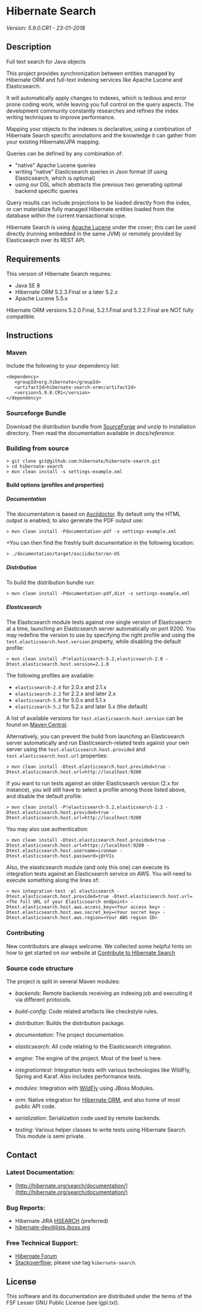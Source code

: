 # Hibernate Search

*Version: 5.9.0.CR1 - 23-01-2018*

## Description

Full text search for Java objects

This project provides synchronization between entities managed by Hibernate ORM and full-text
indexing services like Apache Lucene and Elasticsearch.

It will automatically apply changes to indexes, which is tedious and error prone coding work,
while leaving you full control on the query aspects. The development community constantly
researches and refines the index writing techniques to improve performance.

Mapping your objects to the indexes is declarative, using a combination of Hibernate Search
specific annotations and the knowledge it can gather from your existing Hibernate/JPA
mapping.

Queries can be defined by any combination of:
 - "native" Apache Lucene queries
 - writing "native" Elasticsearch queries in Json format (if using Elasticsearch, which is optional)
 - using our DSL which abstracts the previous two generating optimal backend specific queries

Query results can include projections to be loaded directly from the index, or can materialize
fully managed Hibernate entities loaded from the database within the current transactional scope.

Hibernate Search is using [Apache Lucene](http://lucene.apache.org/) under the cover; this
can be used directly (running embedded in the same JVM) or remotely provided by Elasticsearch
over its REST API.

## Requirements

This version of Hibernate Search requires:

* Java SE 8
* Hibernate ORM 5.2.3.Final or a later 5.2.x
* Apache Lucene 5.5.x

Hibernate ORM versions 5.2.0.Final, 5.2.1.Final and 5.2.2.Final are NOT fully compatible.

## Instructions

### Maven

Include the following to your dependency list:

    <dependency>
       <groupId>org.hibernate</groupId>
       <artifactId>hibernate-search-orm</artifactId>
       <version>5.9.0.CR1</version>
    </dependency>

### Sourceforge Bundle

Download the distribution bundle from
[SourceForge](http://sourceforge.net/projects/hibernate/files/hibernate-search) and unzip to
installation directory. Then read the documentation available in *docs/reference*.

### Building from source

    > git clone git@github.com:hibernate/hibernate-search.git
    > cd hibernate-search
    > mvn clean install -s settings-example.xml

#### Build options (profiles and properties)

##### Documentation
The documentation is based on [Asciidoctor](http://asciidoctor.org/). By default only the HTML
output is enabled; to also generate the PDF output use:

    > mvn clean install -Pdocumentation-pdf -s settings-example.xml

+You can then find the freshly built documentation in the following location:
  
    > ./documentation/target/asciidoctor/en-US

##### Distribution

To build the distribution bundle run:

    > mvn clean install -Pdocumentation-pdf,dist -s settings-example.xml

##### Elasticsearch

The Elasticsearch module tests against one single version of Elasticsearch at a time,
launching an Elasticsearch server automatically on port 9200.
You may redefine the version to use by specifying the right profile and using the
`test.elasticsearch.host.version` property, while disabling the default profile:

    > mvn clean install -P!elasticsearch-5.2,elasticsearch-2.0 -Dtest.elasticsearch.host.version=2.1.0

The following profiles are available:

 * `elasticsearch-2.0` for 2.0.x and 2.1.x
 * `elasticsearch-2.2` for 2.2.x and later 2.x
 * `elasticsearch-5.0` for 5.0.x and 5.1.x
 * `elasticsearch-5.2` for 5.2.x and later 5.x (the default)

A list of available versions for `test.elasticsearch.host.version` can be found on
[Maven Central](http://search.maven.org/#search%7Cgav%7C1%7Cg%3A%22org.elasticsearch%22%20AND%20a%3A%22elasticsearch%22).

Alternatively, you can prevent the build from launching an Elasticsearch server automatically
and run Elasticsearch-related tests against your own server using the
`test.elasticsearch.host.provided` and `test.elasticsearch.host.url` properties:

    > mvn clean install -Dtest.elasticsearch.host.provided=true -Dtest.elasticsearch.host.url=http://localhost:9200

If you want to run tests against an older Elasticsearch version  (2.x for instance),
you will still have to select a profile among those listed above, and disable the default profile:

    > mvn clean install -P!elasticsearch-5.2,elasticsearch-2.2 -Dtest.elasticsearch.host.provided=true -Dtest.elasticsearch.host.url=http://localhost:9200

You may also use authentication:

    > mvn clean install -Dtest.elasticsearch.host.provided=true -Dtest.elasticsearch.host.url=https://localhost:9200 -Dtest.elasticsearch.host.username=ironman -Dtest.elasticsearch.host.password=j@rV1s

Also, the elasticsearch module (and only this one) can execute its integration tests
against an Elasticsearch service on AWS.
You will need to execute something along the lines of:

    > mvn integration-test -pl elasticsearch -Dtest.elasticsearch.host.provided=true -Dtest.elasticsearch.host.url=<The full URL of your Elasticsearch endpoint> -Dtest.elasticsearch.host.aws.access_key=<Your access key> -Dtest.elasticsearch.host.aws.secret_key=<Your secret key> -Dtest.elasticsearch.host.aws.region=<Your AWS region ID>

### Contributing

New contributors are always welcome. We collected some helpful hints on how to get started
on our website at [Contribute to Hibernate Search](http://hibernate.org/search/contribute/)

### Source code structure

The project is split in several Maven modules:

* _backends_: Remote backends receiving an indexing job and executing it via different protocols.

* _build-config_: Code related artefacts like checkstyle rules.

* _distribution_: Builds the distribution package.

* _documentation_: The project documentation.

* _elasticsearch_: All code relating to the Elasticsearch integration.

* _engine_: The engine of the project. Most of the beef is here.

* _integrationtest_: Integration tests with various technologies like WildFly, Spring and Karaf.
Also includes performance tests.

* _modules_: Integration with [WildFly](http://www.wildfly.org/) using JBoss Modules.

* _orm_: Native integration for [Hibernate ORM](http://hibernate.org/orm/), and also home of most public API code.

* _serialization_: Serialization code used by remote backends.

* _testing_: Various helper classes to write tests using Hibernate Search. This module is
semi private.

## Contact

### Latest Documentation:

* [http://hibernate.org/search/documentation/](http://hibernate.org/search/documentation/)

### Bug Reports:

* Hibernate JIRA [HSEARCH](https://hibernate.atlassian.net/browse/HSEARCH) (preferred)
* [hibernate-dev@lists.jboss.org](mailto:hibernate-dev@lists.jboss.org)

### Free Technical Support:

* [Hibernate Forum](https://discourse.hibernate.org/c/hibernate-search)
* [Stackoverflow](http://stackoverflow.com/questions/tagged/hibernate-search); please use tag `hibernate-search`.

## License

This software and its documentation are distributed under the terms of the FSF Lesser GNU Public
License (see lgpl.txt).

